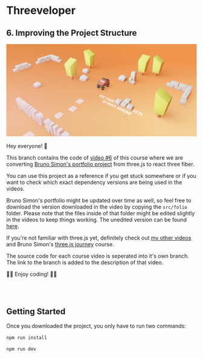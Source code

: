 # Threeveloper

## 6. Improving the Project Structure

![Portfolio](./portfolio.png)

Hey everyone! 👋

This branch contains the code of [video #6](https://youtu.be/Qa7MSugj8Gw) of this course where we are converting [Bruno Simon's portfolio project](https://bruno-simon.com/) from three.js to react three fiber.

You can use this project as a reference if you get stuck somewhere or if you want to check which exact dependency versions are being used in the videos.

Bruno Simon's portfolio might be updated over time as well, so feel free to download the version downloaded in the video by copying the `src/folio` folder. Please note that the files inside of that folder might be edited slightly in the videos to keep things working. The unedited version can be found [here](https://github.com/sjoerdvanBommel/threeveloper/tree/011-bruno-simon-portfolio-introduction/src/folio).

If you're not familiar with three.js yet, definitely check out [my other videos](https://www.youtube.com/channel/UC74yl2lsr6zF9RENwXrEkpw/) and Bruno Simon's [three.js journey](https://threejs-journey.com/) course.

The source code for each course video is seperated into it's own branch. The link to the branch is added to the description of that video.

👩‍💻 Enjoy coding! 👨‍💻

<br/><br/>

## Getting Started

Once you downloaded the project, you only have to run two commands:

```
npm run install
```

```
npm run dev
```
